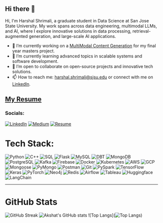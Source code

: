 ## Hi there 👋

Hi, I'm Harshal Shrimali, a graduate student in Data Science at San Jose State University. My work spans across data engineering, multimodal LLMs, and AI, where I explore innovative solutions in data processing, retrieval-augmented generation, and large-scale AI applications.
 

- 🔭 I’m currently working on a [MultiModal Content Generation](https://github.com/VishalYeole/Multimodal-Content-Generator) for my final year masters project.
- 🌱 I’m currently learning advanced topics in scalable systems and software development.
- 👯 I’m open to collaborate on open-source projects and innovative tech solutions.
- 📫 How to reach me: harshal.shrimali@sjsu.edu or connect with me on [LinkedIn](https://www.linkedin.com/in/harshalshrimali/).
 
## [My Resume](https://github.com/akshat235/akshat235/blob/main/Akshat_Gupta_SDE.pdf)
 
### Socials:
[![LinkedIn](https://img.shields.io/badge/LinkedIn-%230077B5.svg?logo=linkedin&logoColor=white)](https://www.linkedin.com/in/harshalshrimali/) 
[![Medium](https://img.shields.io/badge/Medium-12100E?style=for-the-badge&logo=medium&logoColor=white)](https://harshalshrimali.medium.com/) 
[![Resume](https://img.shields.io/badge/Resume-8CA1AF?style=for-the-badge&logo=read-the-docs&logoColor=white)](https://github.com/shrimaliharshal/shrimaliharshal/blob/main/DS_HarshalShrimali_Resume.pdf)
 
 
# Tech Stack:
![Python](https://img.shields.io/badge/Python-3776AB?style=for-the-badge&logo=python&logoColor=white)
![C++](https://img.shields.io/badge/C%2B%2B-00599C?style=for-the-badge&logo=c%2B%2B&logoColor=white)
![SQL](https://img.shields.io/badge/SQL-4479A1?style=for-the-badge&logo=postgresql&logoColor=white)
![Flask](https://img.shields.io/badge/Flask-000000?style=for-the-badge&logo=flask&logoColor=white)
![MySQL](https://img.shields.io/badge/MySQL-005C84?style=for-the-badge&logo=mysql&logoColor=white)
![DBT](https://img.shields.io/badge/dbt-FF694B?style=for-the-badge&logo=dbt&logoColor=white)
![MongoDB](https://img.shields.io/badge/MongoDB-47A248?style=for-the-badge&logo=mongodb&logoColor=white)
![PostgreSQL](https://img.shields.io/badge/PostgreSQL-4169E1?style=for-the-badge&logo=postgresql&logoColor=white)
![Kafka](https://img.shields.io/badge/Kafka-231F20?style=for-the-badge&logo=apache-kafka&logoColor=white)
![Firebase](https://img.shields.io/badge/Firebase-FFCA28?style=for-the-badge&logo=firebase&logoColor=black)
![Docker](https://img.shields.io/badge/Docker-2496ED?style=for-the-badge&logo=docker&logoColor=white)
![Kubernetes](https://img.shields.io/badge/Kubernetes-326CE5?style=for-the-badge&logo=kubernetes&logoColor=white)
![AWS](https://img.shields.io/badge/AWS-232F3E?style=for-the-badge&logo=amazon-aws&logoColor=white)
![GCP](https://img.shields.io/badge/GCP-4285F4?style=for-the-badge&logo=google-cloud&logoColor=white)
![Mongoose](https://img.shields.io/badge/Mongoose-880000?style=for-the-badge&logo=mongoose&logoColor=white)
![PyMongo](https://img.shields.io/badge/PyMongo-47A248?style=for-the-badge&logo=mongodb&logoColor=white)
![Postman](https://img.shields.io/badge/Postman-FF6C37?style=for-the-badge&logo=postman&logoColor=white)
![Git](https://img.shields.io/badge/Git-F05032?style=for-the-badge&logo=git&logoColor=white)
![PySpark](https://img.shields.io/badge/PySpark-E25A1C?style=for-the-badge&logo=apache-spark&logoColor=white)
![TensorFlow](https://img.shields.io/badge/TensorFlow-FF6F00?style=for-the-badge&logo=tensorflow&logoColor=white)
![Keras](https://img.shields.io/badge/Keras-D00000?style=for-the-badge&logo=keras&logoColor=white)
![PyTorch](https://img.shields.io/badge/PyTorch-EE4C2C?style=for-the-badge&logo=pytorch&logoColor=white)
![Neo4j](https://img.shields.io/badge/Neo4j-018bff?style=for-the-badge&logo=neo4j&logoColor=white)
![Redis](https://img.shields.io/badge/redis-%23DD0031.svg?&style=for-the-badge&logo=redis&logoColor=white)
![Airflow](https://img.shields.io/badge/Airflow-017CEE?style=for-the-badge&logo=Apache%20Airflow&logoColor=white)
![Tableau](https://img.shields.io/badge/Tableau-E97627?style=for-the-badge&logo=Tableau&logoColor=white)
![Huggingface](https://img.shields.io/badge/-HuggingFace-FDEE21?style=for-the-badge&logo=HuggingFace&logoColor=black)
![LangChain](https://img.shields.io/badge/langchain-1C3C3C?style=for-the-badge&logo=langchain&logoColor=white)

 
---
 
# GitHub Stats
 
![GitHub Streak](https://github-readme-streak-stats.herokuapp.com/?user=shrimaliharshal&theme=dark&hide_border=false)
![Akshat's GitHub stats](https://github-readme-stats.vercel.app/api?username=shrimaliharshal&show_icons=true&theme=dark)
![Top Langs](![Top Langs](https://github-readme-stats.vercel.app/api/top-langs/?username=shrimaliharshal&size_weight=0.5&count_weight=0.5))
<!--
![GitHub Trophies](https://github-profile-trophy.vercel.app/?username=akshat235&theme=darkhub&no-frame=true&row=1&column=7&margin-w=10&margin-h=10)
--><!--
**shrimaliharshal/shrimaliharshal** is a ✨ _special_ ✨ repository because its `README.md` (this file) appears on your GitHub profile.

Here are some ideas to get you started:

- 🔭 I’m currently working on ...
- 🌱 I’m currently learning ...
- 👯 I’m looking to collaborate on ...
- 🤔 I’m looking for help with ...
- 💬 Ask me about ...
- 📫 How to reach me: ...
- 😄 Pronouns: ...
- ⚡ Fun fact: ...
-->
